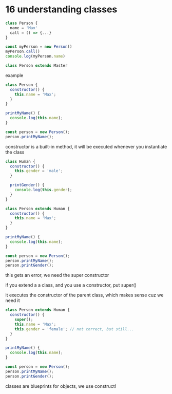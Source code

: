 # 16 understanding classes

```js
class Person {
  name = 'Max'
  call = () => {...}
}
```

```js
const myPerson = new Person()
myPerson.call()
console.log(myPerson.name)
```

```js
class Person extends Master
```

example

```js
class Person {
  constructor() {
    this.name = 'Max';
  }
}

printMyName() {
  console.log(this.name);
}

const person = new Person();
person.printMyName();
```

constructor is a built-in method, it will be executed whenever you instantiate the class

```js
class Human {
  constructor() {
    this.gender = 'male';
  }

  printGender() {
    console.log(this.gender);
  }
}
```

```js
class Person extends Human {
  constructor() {
    this.name = 'Max';
  }
}

printMyName() {
  console.log(this.name);
}

const person = new Person();
person.printMyName();
person.printGender();
```


this gets an error, we need the super constructor

if you extend a a class, and you use a constructor, put super()

it executes the constructor of the parent class, which makes sense cuz we need it


```js
class Person extends Human {
  constructor() {
    super();
    this.name = 'Max';
    this.gender = 'female'; // not correct, but still...
  }
}

printMyName() {
  console.log(this.name);
}

const person = new Person();
person.printMyName();
person.printGender();
```

classes are blueprints for objects, we use construct!


















